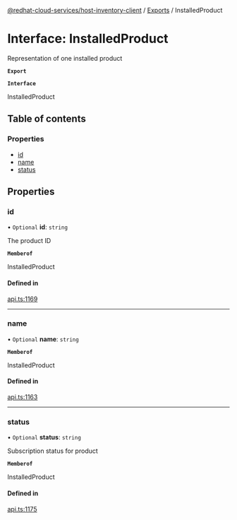 [@redhat-cloud-services/host-inventory-client](../README.md) / [Exports](../modules.md) / InstalledProduct

# Interface: InstalledProduct

Representation of one installed product

**`Export`**

**`Interface`**

InstalledProduct

## Table of contents

### Properties

- [id](InstalledProduct.md#id)
- [name](InstalledProduct.md#name)
- [status](InstalledProduct.md#status)

## Properties

### id

• `Optional` **id**: `string`

The product ID

**`Memberof`**

InstalledProduct

#### Defined in

[api.ts:1169](https://github.com/RedHatInsights/javascript-clients/blob/master/packages/host-inventory/api.ts#L1169)

___

### name

• `Optional` **name**: `string`

**`Memberof`**

InstalledProduct

#### Defined in

[api.ts:1163](https://github.com/RedHatInsights/javascript-clients/blob/master/packages/host-inventory/api.ts#L1163)

___

### status

• `Optional` **status**: `string`

Subscription status for product

**`Memberof`**

InstalledProduct

#### Defined in

[api.ts:1175](https://github.com/RedHatInsights/javascript-clients/blob/master/packages/host-inventory/api.ts#L1175)
